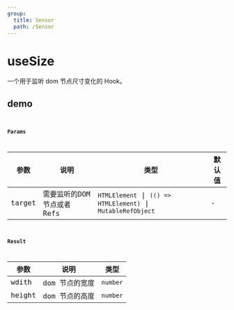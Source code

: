 ```yaml
---
group:
  title: Sensor
  path: /Sensor
---
```

# useSize

一个用于监听 dom 节点尺寸变化的 Hook。

## demo

<code src="./Demo/index.tsx"></code>
<code src="./Demo/Demo2.tsx" ><code>

### Params

| 参数    | 说明                                         | 类型                   | 默认值 |
|---------|----------------------------------------------|------------------------|--------|
| target | 需要监听的DOM 节点或者 Refs | `HTMLElement` \| `(() => HTMLElement)` \| `MutableRefObject` | -      |


### Result

| **参数** | **说明**       | **类型** |
| -------- | -------------- | -------- |
| wdith    | dom 节点的宽度 | `number` |
| height   | dom 节点的高度 | `number` |

